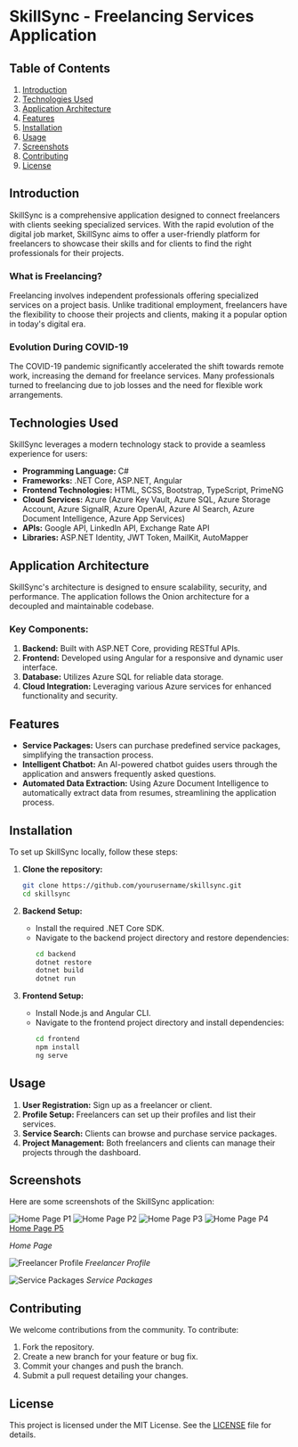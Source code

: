 # SkillSync - Freelancing Services Application

## Table of Contents
1. [Introduction](#introduction)
2. [Technologies Used](#technologies-used)
3. [Application Architecture](#application-architecture)
4. [Features](#features)
5. [Installation](#installation)
6. [Usage](#usage)
7. [Screenshots](#screenshots)
8. [Contributing](#contributing)
9. [License](#license)

## Introduction
SkillSync is a comprehensive application designed to connect freelancers with clients seeking specialized services. With the rapid evolution of the digital job market, SkillSync aims to offer a user-friendly platform for freelancers to showcase their skills and for clients to find the right professionals for their projects.

### What is Freelancing?
Freelancing involves independent professionals offering specialized services on a project basis. Unlike traditional employment, freelancers have the flexibility to choose their projects and clients, making it a popular option in today's digital era.

### Evolution During COVID-19
The COVID-19 pandemic significantly accelerated the shift towards remote work, increasing the demand for freelance services. Many professionals turned to freelancing due to job losses and the need for flexible work arrangements.

## Technologies Used
SkillSync leverages a modern technology stack to provide a seamless experience for users:

- **Programming Language:** C#
- **Frameworks:** .NET Core, ASP.NET, Angular
- **Frontend Technologies:** HTML, SCSS, Bootstrap, TypeScript, PrimeNG
- **Cloud Services:** Azure (Azure Key Vault, Azure SQL, Azure Storage Account, Azure SignalR, Azure OpenAI, Azure AI Search, Azure Document Intelligence, Azure App Services)
- **APIs:** Google API, LinkedIn API, Exchange Rate API
- **Libraries:** ASP.NET Identity, JWT Token, MailKit, AutoMapper

## Application Architecture
SkillSync's architecture is designed to ensure scalability, security, and performance. The application follows the Onion architecture for a decoupled and maintainable codebase.

### Key Components:
1. **Backend:** Built with ASP.NET Core, providing RESTful APIs.
2. **Frontend:** Developed using Angular for a responsive and dynamic user interface.
3. **Database:** Utilizes Azure SQL for reliable data storage.
4. **Cloud Integration:** Leveraging various Azure services for enhanced functionality and security.

## Features
- **Service Packages:** Users can purchase predefined service packages, simplifying the transaction process.
- **Intelligent Chatbot:** An AI-powered chatbot guides users through the application and answers frequently asked questions.
- **Automated Data Extraction:** Using Azure Document Intelligence to automatically extract data from resumes, streamlining the application process.

## Installation
To set up SkillSync locally, follow these steps:

1. **Clone the repository:**
    ```bash
    git clone https://github.com/yourusername/skillsync.git
    cd skillsync
    ```

2. **Backend Setup:**
    - Install the required .NET Core SDK.
    - Navigate to the backend project directory and restore dependencies:
        ```bash
        cd backend
        dotnet restore
        dotnet build
        dotnet run
        ```

3. **Frontend Setup:**
    - Install Node.js and Angular CLI.
    - Navigate to the frontend project directory and install dependencies:
        ```bash
        cd frontend
        npm install
        ng serve
        ```

## Usage
1. **User Registration:** Sign up as a freelancer or client.
2. **Profile Setup:** Freelancers can set up their profiles and list their services.
3. **Service Search:** Clients can browse and purchase service packages.
4. **Project Management:** Both freelancers and clients can manage their projects through the dashboard.

## Screenshots
Here are some screenshots of the SkillSync application:

![Home Page P1](![image](https://github.com/AdrianBostan2002/SkillSync-v1/assets/87941004/f68adab7-139a-4475-af95-7ed8b9482857))
![Home Page P2](https://github.com/AdrianBostan2002/SkillSync-v1/assets/87941004/6dfd0bbf-01ef-456d-acd8-05220a03d3d0)
![Home Page P3](![image](https://github.com/AdrianBostan2002/SkillSync-v1/assets/87941004/23413a03-90a9-438f-a327-02ac8280191b))
![Home Page P4](![image](https://github.com/AdrianBostan2002/SkillSync-v1/assets/87941004/317f9a00-472b-44c1-9049-f0891f99a60a))
<a href="https://github.com/AdrianBostan2002/SkillSync-v1/assets/87941004/f68adab7-139a-4475-af95-7ed8b9482857" target="_blank">
   Home Page P5
</a>



*Home Page*

![Freelancer Profile](path/to/freelancer-profile-screenshot.png)
*Freelancer Profile*

![Service Packages](path/to/service-packages-screenshot.png)
*Service Packages*

## Contributing
We welcome contributions from the community. To contribute:

1. Fork the repository.
2. Create a new branch for your feature or bug fix.
3. Commit your changes and push the branch.
4. Submit a pull request detailing your changes.

## License
This project is licensed under the MIT License. See the [LICENSE](LICENSE) file for details.
